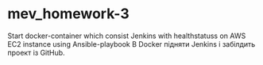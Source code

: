 # mev_homework-3
Start docker-container which consist Jenkins with healthstatuss on AWS EC2 instance using Ansible-playbook
В Docker підняти Jenkins і забілдить проект із GitHub.
